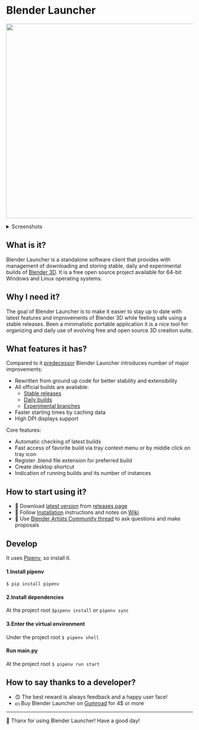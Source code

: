 # Blender Launcher

<p align="center">
<img width="800" height="525" src="https://raw.githubusercontent.com/DotBow/Blender-Launcher/master/wiki/blender_launcher_cover.png">
</p>

<details>
<summary>Screenshots</summary>
<p align="center">
<img width="800" height="525" src="https://raw.githubusercontent.com/DotBow/Blender-Launcher/master/wiki/screenshot_01.png">
<img width="800" height="525" src="https://raw.githubusercontent.com/DotBow/Blender-Launcher/master/wiki/screenshot_02.png">
<img width="400" height="282" src="https://raw.githubusercontent.com/DotBow/Blender-Launcher/master/wiki/tray_icon.png">
</p>
</details>

## What is it?

Blender Launcher is a standalone software client that provides with management of downloading and storing stable, daily and experimental builds of [Blender 3D](https://www.blender.org/). It is a free open source project available for 64-bit Windows and Linux operating systems.

## Why I need it?

The goal of Blender Launcher is to make it easier to stay up to date with latest features and improvements of Blender 3D while feeling safe using a stable releases. Been a minimalistic portable application it is a nice tool for organizing and daily use of evolving free and open source 3D creation suite.

## What features it has?

Compared to it [predecessor](https://github.com/DotBow/Blender-Version-Manager) Blender Launcher introduces number of major improvements:

* Rewritten from ground up code for better stability and extensibility
* All official builds are available:
  * [Stable releases](https://download.blender.org/release/)
  * [Daily builds](https://builder.blender.org/download/)
  * [Experimental branches](https://builder.blender.org/download/branches/)
* Faster starting times by caching data
* High DPI displays support

Core features:

* Automatic checking of latest builds
* Fast access of favorite build via tray context menu or by middle click on tray icon
* Register .blend file extension for preferred build
* Create desktop shortcut
* Indication of running builds and its number of instances

## How to start using it?

* :floppy_disk: Download [latest version](https://github.com/DotBow/Blender-Launcher/releases/latest) from [releases page](https://github.com/DotBow/Blender-Launcher/releases)
* :rocket: Follow [Installation](https://github.com/DotBow/Blender-Launcher/wiki/Installation) instructions and notes on [Wiki](https://github.com/DotBow/Blender-Launcher/wiki)
* :speech_balloon: Use [Blender Artists Community thread](https://blenderartists.org/t/blender-launcher-standalone-software-client) to ask questions and make proposals 


## Develop
It uses [Pipenv](https://pypi.org/project/pipenv/), so install it. 

#### 1.Install pipenv
``$ pip install pipenv``

#### 2.Install dependencies
At the project root
``$pipenv install`` or ``pipenv sync``


#### 3.Enter the virtual environment
Under the project root
```$ pipenv shell```

#### Run main.py
At the project root
``$ pipenv run start``

## How to say thanks to a developer?

* :blush: The best reward is always feedback and a happy user face!
* :dollar: Buy Blender Launcher on [Gumroad](https://gum.co/Blender-Launcher) for 4$ or more

***

:sparkling_heart: Thanx for using Blender Launcher! Have a good day!
